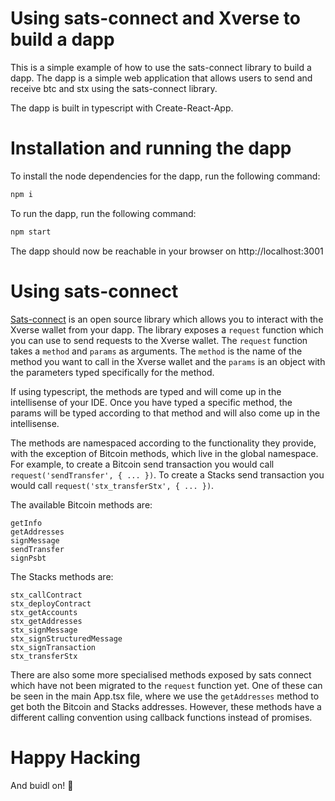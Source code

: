 # Using sats-connect and Xverse to build a dapp

This is a simple example of how to use the sats-connect library to build a dapp. The dapp is a simple web application that allows users to send and receive btc and stx using the sats-connect library.

The dapp is built in typescript with Create-React-App.

# Installation and running the dapp

To install the node dependencies for the dapp, run the following command:

```bash
npm i
```

To run the dapp, run the following command:

```bash
npm start
```

The dapp should now be reachable in your browser on http://localhost:3001

# Using sats-connect

[Sats-connect](https://github.com/secretkeylabs/sats-connect) is an open source library which allows you to interact with the Xverse wallet from your dapp. The library exposes a `request` function which you can use to send requests to the Xverse wallet. The `request` function takes a `method` and `params` as arguments. The `method` is the name of the method you want to call in the Xverse wallet and the `params` is an object with the parameters typed specifically for the method.

If using typescript, the methods are typed and will come up in the intellisense of your IDE. Once you have typed a specific method, the params will be typed according to that method and will also come up in the intellisense.

The methods are namespaced according to the functionality they provide, with the exception of Bitcoin methods, which live in the global namespace. For example, to create a Bitcoin send transaction you would call `request('sendTransfer', { ... })`. To create a Stacks send transaction you would call `request('stx_transferStx', { ... })`.

The available Bitcoin methods are:

```
getInfo
getAddresses
signMessage
sendTransfer
signPsbt
```

The Stacks methods are:

```
stx_callContract
stx_deployContract
stx_getAccounts
stx_getAddresses
stx_signMessage
stx_signStructuredMessage
stx_signTransaction
stx_transferStx
```

There are also some more specialised methods exposed by sats connect which have not been migrated to the `request` function yet. One of these can be seen in the main App.tsx file, where we use the `getAddresses` method to get both the Bitcoin and Stacks addresses. However, these methods have a different calling convention using callback functions instead of promises.

# Happy Hacking

And buidl on! 🚀

